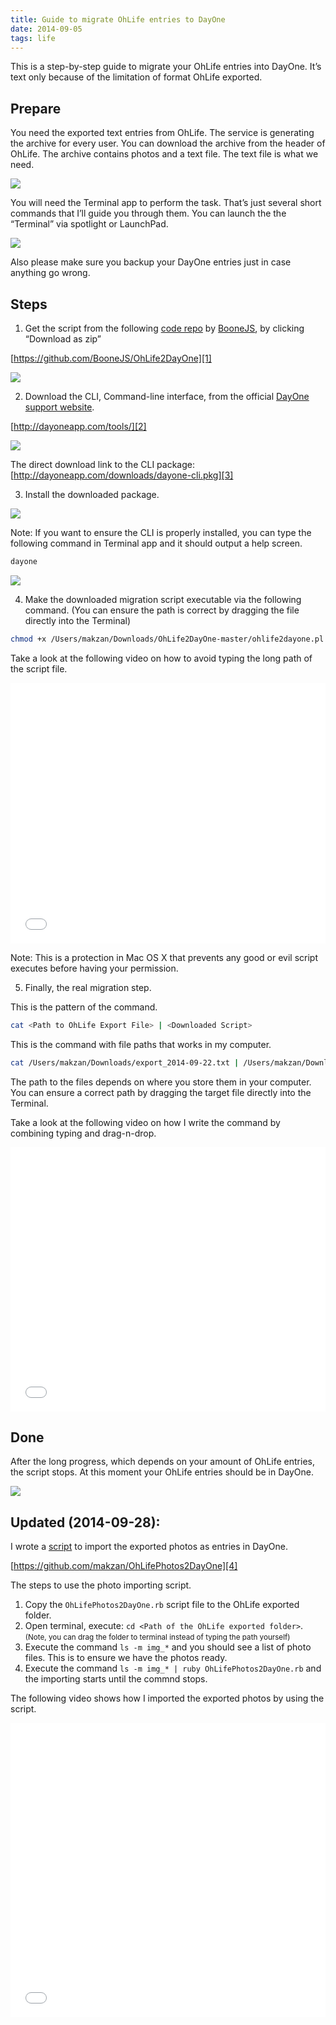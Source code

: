 ```yaml
---
title: Guide to migrate OhLife entries to DayOne
date: 2014-09-05
tags: life
---
```




This is a step-by-step guide to migrate your OhLife entries into DayOne. It’s text only because of the limitation of format OhLife exported.

## Prepare

You need the exported text entries from OhLife. The service is generating the archive for every user. You can download the archive from the header of OhLife. The archive contains photos and a text file. The text file is what we need.

![](/thoughts/ohlife-0.png)

You will need the Terminal app to perform the task. That’s just several short commands that I’ll guide you through them. You can launch the the “Terminal” via spotlight or LaunchPad.

![](/thoughts/ohlife-1.png)

Also please make sure you backup your DayOne entries just in case anything go wrong.

## Steps

1) Get the script from the following [code repo][1] by [BooneJS], by clicking “Download as zip”

[https://github.com/BooneJS/OhLife2DayOne][1]

![](/thoughts/ohlife-2.png)

2) Download the CLI, Command-line interface, from the official [DayOne support website][2].

[http://dayoneapp.com/tools/][2]

![](/thoughts/ohlife-3.png)

The direct download link to the CLI package:
[http://dayoneapp.com/downloads/dayone-cli.pkg][3]

3) Install the downloaded package.

![](/thoughts/ohlife-4.png)

Note: If you want to ensure the CLI is properly installed, you can type the following command in Terminal app and it should output a help screen.

```bash
dayone
```

![](/thoughts/ohlife-5.png)


4) Make the downloaded migration script executable via the following command. (You can ensure the path is correct by dragging the file directly into the Terminal)

```bash
chmod +x /Users/makzan/Downloads/OhLife2DayOne-master/ohlife2dayone.pl
```

Take a look at the following video on how to avoid typing the long path of the script file.

<iframe src="//player.vimeo.com/video/107215645?color=f8cf1f" width="100%" height="417" frameborder="0" webkitallowfullscreen mozallowfullscreen allowfullscreen></iframe>

Note: This is a protection in Mac OS X that prevents any good or evil script executes before having your permission.

5) Finally, the real migration step.

This is the pattern of the command.

```bash
cat <Path to OhLife Export File> | <Downloaded Script>
```

This is the command with file paths that works in my computer.

```bash
cat /Users/makzan/Downloads/export_2014-09-22.txt | /Users/makzan/Downloads/OhLife2DayOne-master/ohlife2dayone.pl
```

The path to the files depends on where you store them in your computer. You can ensure a correct path by dragging the target file directly into the Terminal.

Take a look at the following video on how I write the command by combining typing and drag-n-drop.

<iframe src="//player.vimeo.com/video/107215646?color=f8cf1f" width="100%" height="423" frameborder="0" webkitallowfullscreen mozallowfullscreen allowfullscreen></iframe>

## Done

After the long progress, which depends on your amount of OhLife entries, the script stops. At this moment your OhLife entries should be in DayOne.

![](/images/thoughts/ohlife-6.png)

## Updated (2014-09-28):

I wrote a [script][4] to import the exported photos as entries in DayOne.

[https://github.com/makzan/OhLifePhotos2DayOne][4]

The steps to use the photo importing script.

1. Copy the `OhLifePhotos2DayOne.rb` script file to the OhLife exported folder.
2. Open terminal, execute: `cd <Path of the OhLife exported folder>`. <small>(Note, you can drag the folder to terminal instead of typing the path yourself)</small>
3. Execute the command `ls -m img_*` and you should see a list of photo files. This is to ensure we have the photos ready.
4. Execute the command `ls -m img_* | ruby OhLifePhotos2DayOne.rb` and the importing starts until the commnd stops.

The following video shows how I imported the exported photos by using the script.

<iframe src="//player.vimeo.com/video/107388435?color=f8cf1f" width="100%" height="471" frameborder="0" webkitallowfullscreen mozallowfullscreen allowfullscreen></iframe>

[BooneJS]: https://twitter.com/BooneJS
[1]: https://github.com/BooneJS/OhLife2DayOne
[2]: http://dayoneapp.com/tools/
[3]: http://dayoneapp.com/downloads/dayone-cli.pkg
[4]: https://github.com/makzan/OhLifePhotos2DayOne

